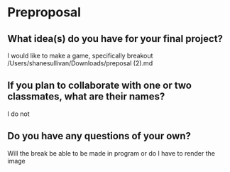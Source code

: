 # Preproposal

## What idea(s) do you have for your final project?

I would like to make a game, specifically breakout
/Users/shanesullivan/Downloads/preposal (2).md
## If you plan to collaborate with one or two classmates, what are their names?

I do not

## Do you have any questions of your own?

Will the break be able to be made in program or do I have to render the image
